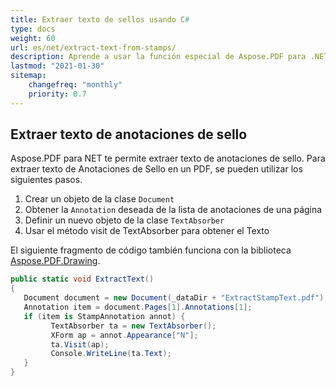 ```yaml
---
title: Extraer texto de sellos usando C#
type: docs
weight: 60
url: es/net/extract-text-from-stamps/
description: Aprende a usar la función especial de Aspose.PDF para .NET - extracción de texto de anotaciones de sello
lastmod: "2021-01-30"
sitemap:
    changefreq: "monthly"
    priority: 0.7
---
```


## Extraer texto de anotaciones de sello

Aspose.PDF para NET te permite extraer texto de anotaciones de sello. Para extraer texto de Anotaciones de Sello en un PDF, se pueden utilizar los siguientes pasos.

1. Crear un objeto de la clase `Document`
1. Obtener la `Annotation` deseada de la lista de anotaciones de una página
1. Definir un nuevo objeto de la clase `TextAbsorber`
1. Usar el método visit de TextAbsorber para obtener el Texto

El siguiente fragmento de código también funciona con la biblioteca [Aspose.PDF.Drawing](/pdf/net/drawing/).

```csharp
public static void ExtractText()
{
   Document document = new Document(_dataDir + "ExtractStampText.pdf");
   Annotation item = document.Pages[1].Annotations[1];
   if (item is StampAnnotation annot) {
         TextAbsorber ta = new TextAbsorber();
         XForm ap = annot.Appearance["N"];
         ta.Visit(ap);
         Console.WriteLine(ta.Text);
   }
}
```

